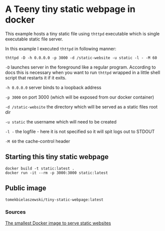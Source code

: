 # A Teeny tiny static webpage in docker

This example hosts a tiny static file using `thttpd` executable which is single executable static 
file server.

In this example I executed `thttpd` in following manner:

`thttpd -D -h 0.0.0.0 -p 3000 -d /static-website -u static -l - -M 60`

`-D` launches server in the foreground like a regular program. According to docs this is necessary 
when you want to run `thttpd` wrapped in a little shell script that restarts it if it exits.

`-h 0.0.0.0` server binds to a loopback address

`-p 3000` on port 3000 (which will be exposed from our docker container)

`-d /static-website` the directory which will be served as a static files root dir

`-u static` the username which will need to be created

`-l -` the logfile - here it is not specified so it will spit logs out to STDOUT

`-M 60` the cache-control header

## Starting this tiny static webpage

```shell
docker build -t static:latest .
docker run -it --rm -p 3000:3000 static:latest
```

## Public image

`tomekbielaszewski/tiny-static-webpage:latest`

### Sources

[The smallest Docker image to serve static websites](https://lipanski.com/posts/smallest-docker-image-static-website)